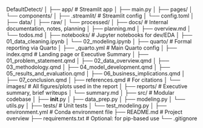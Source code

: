 DefaultDetect/
│
├── app/                        # Streamlit app
│   ├── main.py
│   ├── pages/
│   └── components/
│
├── .streamlit/                # Streamlit config
│   └── config.toml
│
├── data/
│   ├── raw/
│   └── processed/
│
├── docs/                      # Internal documentation, notes, planning
│   ├── planning.md
│   ├── overview.md
│   └── todos.md
│
├── notebooks/                 # Jupyter notebooks for dev/EDA
│   ├── 01_data_cleaning.ipynb
│   └── 02_modeling.ipynb
│
├── quarto/                    # Formal reporting via Quarto
│   ├── _quarto.yml                 # Main Quarto config
│   ├── index.qmd                   # Landing page or Executive Summary
│   ├── 01_problem_statement.qmd
│   ├── 02_data_overview.qmd
│   ├── 03_methodology.qmd
│   ├── 04_model_development.qmd
│   ├── 05_results_and_evaluation.qmd
│   ├── 06_business_implications.qmd
│   ├── 07_conclusion.qmd
│   ├── references.qmd              # For citations
│   └── images/                     # All figures/plots used in the report
│
├── reports/                   # Executive summary, brief writeups
│   └── summary.md
│
├── src/                       # Modular codebase
│   ├── __init__.py
│   ├── data_prep.py
│   ├── modeling.py
│   └── utils.py
│
├── tests/                     # Unit tests
│   └── test_modeling.py
│
├── environment.yml            # Conda environment file
├── README.md                  # Project overview
├── requirements.txt           # Optional: for pip-based use
└── .gitignore

